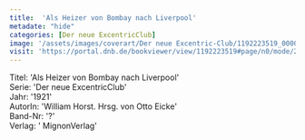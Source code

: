 ```yaml
---
title:  'Als Heizer von Bombay nach Liverpool'
metadate: "hide"
categories: [Der neue ExcentricClub]
image: '/assets/images/coverart/Der neue Excentric-Club/1192223519_00000010.jpg'
visit: 'https://portal.dnb.de/bookviewer/view/1192223519#page/n0/mode/2up'
---
```

Titel: 'Als Heizer von Bombay nach Liverpool' <br>
Serie: 'Der neue ExcentricClub' <br>
Jahr: '1921' <br>
AutorIn: 'William Horst. Hrsg. von Otto Eicke' <br>
Band-Nr: '?' <br>
Verlag: ' MignonVerlag'